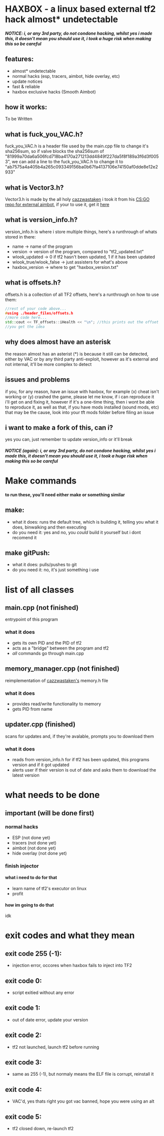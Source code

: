 # HAXBOX - a linux based external tf2 hack almost* undetectable

##### NOTICE: i, or any 3rd party, do not condone hacking, whilst yes i made this, it doesn't mean you should use it, i took a huge risk when making this so be careful

## features:
 - almost* undetectable
 - normal hacks (esp, tracers, aimbot, hide overlay, etc)
 - update notices
 - fast & reliable
 - haxbox exclusive hacks (Smooth Aimbot)

## how it works:
To be Written

## what is fuck_you_VAC.h?
fuck_you_VAC.h is a header file used by the main.cpp file to change it's sha256sum, so if valve blocks the sha256sum of "81999a70da6a506fcd718ba4170a271213dd4849f227da5f8f189a3f6d3f0053", we can add a line to the fuck_you_VAC.h to change it to "ab7575a4a405b4a265c093349156ba0b67fa4137106e74150af0dde8e12e2933"

## what is Vector3.h?
Vector3.h is made by the all holy [cazzwastaken](https://github.com/cazzwastaken/) i took it from his [CS:GO repo for external aimbot](https://github.com/cazzwastaken/external-aimbot/), if your to use it, get it [here](https://raw.githubusercontent.com/cazzwastaken/external-aimbot/main/vector.h)

## what is version_info.h?
version_info.h is where i store multiple things, here's a runthrough of whats stored in there:

 - name -> name of the program
 - version -> version of the program, compared to "tf2_updated.txt"
 - wlook_updated -> 0 if tf2 hasn't been updated, 1 if it has been updated
 - wlook_true/wlook_false -> just assisters for what's above
 - haxbox_version -> where to get "haxbox_version.txt"

## what is offsets.h?
offsets.h is a collection of all TF2 offsets, here's a runthrough on how to use them:
```c++
//rest of your code above...
#using ./header_files/offsets.h
//more code here...
std::cout << TF_offsets::iHealth << "\n"; //this prints out the offset for the health (read only)
//you get the idea
```

## why does almost have an asterisk
the reason almost has an asterist (*) is because it still can be detected, either by VAC or by any third party anti-exploit, however as it's external and not internal, it'll be more complex to detect

## issues and problems
if you, for any reason, have an issue with haxbox, for example (x) cheat isn't working or (y) crashed the game, please let me know, if i can reproduce it i'll get on and fixing it, however if it's a one-time thing, then i wont be able to reproduce it, as well as that, if you have mods installed (sound mods, etc) that may be the cause, look into your tft mods folder before filing an issue

## i want to make a fork of this, can i?
yes you can, just remember to update version_info or it'll break

##### NOTICE (again): i, or any 3rd party, do not condone hacking, whilst yes i made this, it doesn't mean you should use it, i took a huge risk when making this so be careful

# Make commands

#### to run these, you'll need either make or something similar

## make:
 - what it does: runs the default tree, which is building it, telling you what it does, binwalking and then executing
 - do you need it: yes and no, you *could* build it yourself but i dont recomend it

## make gitPush:
 - what it does: pulls/pushes to git
 - do you need it: no, it's just something i use


# list of all classes

## main.cpp (not finished)
entrypoint of this program
### what it does
 - gets its own PID and the PID of tf2
 - acts as a "bridge" between the program and tf2
 - _all_ commands go through main.cpp

## memory_manager.cpp (not finished)
reimplementation of [cazzwastaken's](https://github.com/cazzwastaken/) memory.h file
### what it does
 - provides read/write functionality to memory
 - gets PID from name

## updater.cpp (finished)
scans for updates and, if they're avalable, prompts you to download them
### what it does
 - reads from version_info.h for if tf2 has been updated, this programs version and if it got updated
 - alerts user if their version is out of date and asks them to download the latest version


# what needs to be done

## important (will be done first)

### normal hacks
 - ESP (not done yet)
 - tracers (not done yet)
 - aimbot (not done yet)
 - hide overlay (not done yet)

### finish injector
#### what i need to do for that
 - learn name of tf2's executor on linux
 - profit

#### how im going to do that
idk



# exit codes and what they mean

## exit code 255 (-1):
 - injection error, occores when haxbox fails to inject into TF2

## exit code 0:
 - script exitied without any error

## exit code 1:
 - out of date error, update your version

## exit code 2:
 - tf2 not launched, launch tf2 before running

## exit code 3:
 - same as 255 (-1), but normaly means the ELF file is corrupt, reinstall it

## exit code 4:
 - VAC'd, yes thats right you got vac banned, hope you were using an alt

## exit code 5:
 - tf2 closed down, re-launch tf2